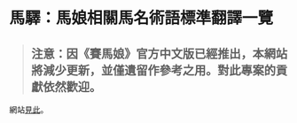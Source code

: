 # 馬驛：馬娘相關馬名術語標準翻譯一覽

> ## 注意：因《賽馬娘》官方中文版已經推出，本網站將減少更新，並僅遺留作參考之用。對此專案的貢獻依然歡迎。

網站[見此](https://umrax.github.io)。
